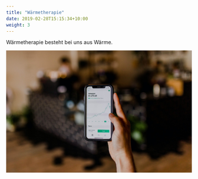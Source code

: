 ```yaml
---
title: "Wärmetherapie"
date: 2019-02-28T15:15:34+10:00
weight: 3
---
```


Wärmetherapie besteht bei uns aus Wärme.

![Accounting Services](/images/austin-distel-nGc5RT2HmF0-unsplash.jpg)
